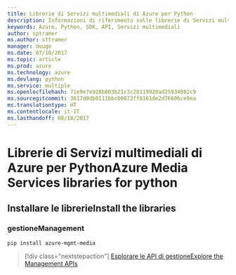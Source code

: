 ```yaml
---
title: Librerie di Servizi multimediali di Azure per Python
description: Informazioni di riferimento sulle librerie di Servizi multimediali di Azure per Python
keywords: Azure, Python, SDK, API, Servizi multimediali
author: sptramer
ms.author: sttramer
manager: douge
ms.date: 07/10/2017
ms.topic: article
ms.prod: azure
ms.technology: azure
ms.devlang: python
ms.service: multiple
ms.openlocfilehash: 71e9e7e928b803b21c3c28119920ad25934082c9
ms.sourcegitcommit: 3617d0db0111bbc00072ff8161de2d76606ce0ea
ms.translationtype: HT
ms.contentlocale: it-IT
ms.lasthandoff: 08/18/2017
---
```

# <a name="azure-media-services-libraries-for-python"></a><span data-ttu-id="06a38-104">Librerie di Servizi multimediali di Azure per Python</span><span class="sxs-lookup"><span data-stu-id="06a38-104">Azure Media Services libraries for python</span></span>

## <a name="install-the-libraries"></a><span data-ttu-id="06a38-105">Installare le librerie</span><span class="sxs-lookup"><span data-stu-id="06a38-105">Install the libraries</span></span>


### <a name="management"></a><span data-ttu-id="06a38-106">gestione</span><span class="sxs-lookup"><span data-stu-id="06a38-106">Management</span></span>

```bash
pip install azure-mgmt-media
```
> [!div class="nextstepaction"]
> [<span data-ttu-id="06a38-107">Esplorare le API di gestione</span><span class="sxs-lookup"><span data-stu-id="06a38-107">Explore the Management APIs</span></span>](/python/api/overview/azure/mediaservices/managementlibrary)
